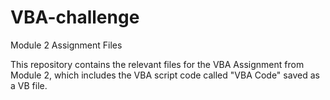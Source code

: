 # VBA-challenge
Module 2 Assignment Files

This repository contains the relevant files for the VBA Assignment from Module 2, which includes the VBA script code called "VBA Code" saved as a VB file. 

